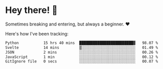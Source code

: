 # Hey there! 👋
Sometimes breaking and entering, but always a beginner. ❤️

Here's how I've been tracking:
<!--START_SECTION:waka-->

```txt
Python           15 hrs 40 mins  ████████████████████████▓   98.07 %
Svelte           14 mins         ▒░░░░░░░░░░░░░░░░░░░░░░░░   01.49 %
JSON             2 mins          ░░░░░░░░░░░░░░░░░░░░░░░░░   00.26 %
JavaScript       1 min           ░░░░░░░░░░░░░░░░░░░░░░░░░   00.12 %
GitIgnore file   0 secs          ░░░░░░░░░░░░░░░░░░░░░░░░░   00.07 %
```

<!--END_SECTION:waka-->
